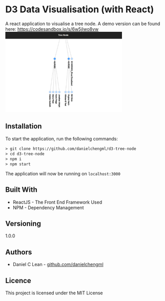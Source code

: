 # D3 Data Visualisation (with React)

A react application to visualise a tree node. A demo version can be found here: https://codesandbox.io/s/6w5jlwo8vw
<img src="./img/app.PNG" height="250">

## Installation
To start the application, run the following commands:

```
> git clone https://github.com/danielchengml/d3-tree-node
> cd d3-tree-node
> npm i
> npm start
```
The application will now be running on `localhost:3000`

## Built With

* ReactJS - The Front End Framework Used
* NPM - Dependency Management

## Versioning

1.0.0

## Authors

* Daniel C Lean - [github.com/danielchengml](github.com/danielchengml)

## Licence

This project is licensed under the MIT License
